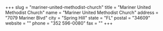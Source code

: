 +++
slug = "mariner-united-methodist-church"
title = "Mariner United Methodist Church"
name = "Mariner United Methodist Church"
address = "7079 Mariner Blvd"
city = "Spring Hill"
state = "FL"
postal = "34609"
website = ""
phone = "352 596-0080"
fax = ""
+++

